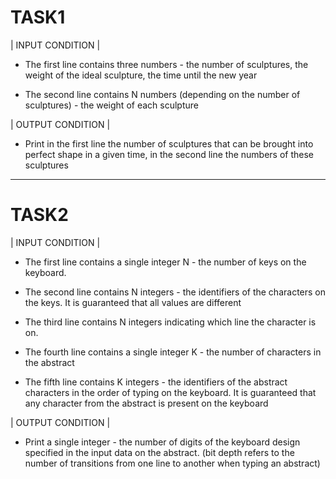  # TASK1 


| INPUT CONDITION |

* Тhe first line contains three numbers - the number of sculptures, the weight of the ideal sculpture, the time until the new year

* Тhe second line contains N numbers (depending on the number of sculptures) - the weight of each sculpture


| OUTPUT CONDITION |

* Print in the first line the number of sculptures that can be brought into perfect shape in a given time, in the second line the numbers of these sculptures

______________________________________

 # TASK2 
 

| INPUT CONDITION |

* The first line contains a single integer N - the number of keys on the keyboard.

* The second line contains N integers - the identifiers of the characters on the keys. 
It is guaranteed that all values are different

* The third line contains N integers indicating which line the character is on.

* The fourth line contains a single integer K - the number of characters in the abstract

* The fifth line contains K integers - the identifiers of the abstract characters in the order of typing on the keyboard.
It is guaranteed that any character from the abstract is present on the keyboard

| OUTPUT CONDITION |

* Print a single integer - the number of digits of the keyboard design specified in the input data on the abstract.
(bit depth refers to the number of transitions from one line to another when typing an abstract)
